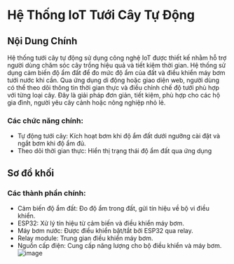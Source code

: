 # Hệ Thống IoT Tưới Cây Tự Động

## Nội Dung Chính
Hệ thống tưới cây tự động sử dụng công nghệ IoT được thiết kế nhằm hỗ trợ người dùng chăm sóc cây trồng hiệu quả và tiết kiệm thời gian. Hệ thống sử dụng cảm biến độ ẩm đất để đo mức độ ẩm của đất và điều khiển máy bơm tưới nước khi cần. Qua ứng dụng di động hoặc giao diện web, người dùng có thể theo dõi thông tin thời gian thực và điều chỉnh chế độ tưới phù hợp với từng loại cây. Đây là giải pháp đơn giản, tiết kiệm, phù hợp cho các hộ gia đình, người yêu cây cảnh hoặc nông nghiệp nhỏ lẻ.
### Các chức năng chính:
- Tự động tưới cây: Kích hoạt bơm khi độ ẩm đất dưới ngưỡng cài đặt và ngắt bơm khi độ ẩm đủ.
- Theo dõi thời gian thực: Hiển thị trạng thái độ ẩm đất qua ứng dụng

## Sơ đồ khối
### Các thành phần chính:
- Cảm biến độ ẩm đất: Đo độ ẩm trong đất, gửi tín hiệu về bộ vi điều khiển.
- ESP32: Xử lý tín hiệu từ cảm biến và điều khiển máy bơm.
- Máy bơm nước: Được điều khiển bật/tắt bởi ESP32 qua relay.
- Relay module: Trung gian điều khiển máy bơm.
- Nguồn cấp điện: Cung cấp năng lượng cho bộ điều khiển và máy bơm.
  ![image](https://github.com/user-attachments/assets/2b1e82fc-29e2-4a55-b67b-914fd22f5455)


